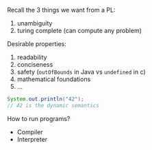 Recall the 3 things we want from a PL:

1. unambiguity
2. turing complete (can compute any problem)


Desirable properties:

1. readability
2. conciseness
3. safety (`outOfBounds` in Java vs `undefined` in c)
4. mathematical foundations
5. ...

```java
System.out.println("42");
// 42 is the dynamic semantics
```

How to run programs?

- Compiler
- Interpreter